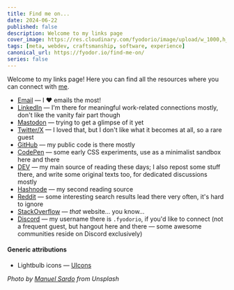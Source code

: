 ```yaml
---
title: Find me on...
date: 2024-06-22
published: false
description: Welcome to my links page
cover_image: https://res.cloudinary.com/fyodorio/image/upload/w_1000,h_420,c_fill,g_auto,q_auto,f_auto/v1719057524/links_zpzidd.jpg
tags: [meta, webdev, craftsmanship, software, experience]
canonical_url: https://fyodor.io/find-me-on/
series: false
---
```


Welcome to my links page! Here you can find all the resources where you can connect with [me](/about).

* [Email](mailto:ping@fyodor.io) — I ❤️ emails the most!
* [LinkedIn](https://www.linkedin.com/in/fyodorio/) — I'm there for meaningful work-related connections mostly, don't like the vanity fair part though
* [Mastodon](https://qoto.org/@fyodorio) — trying to get a glimpse of it yet
* [Twitter/X](https://x.com/fyodorio) — I loved that, but I don't like what it becomes at all, so a rare guest  
* [GitHub](https://github.com/fyodorio) — my public code is there mostly
* [CodePen](https://codepen.io/fyodorio) — some early CSS experiments, use as a minimalist sandbox here and there
* [DEV](https://dev.to/fyodorio) — my main source of reading these days; I also repost some stuff there, and write some original texts too, for dedicated discussions mostly 
* [Hashnode](https://hashnode.com/@fyodorio) — my second reading source
* [Reddit](https://www.reddit.com/user/fyodorio/) — some interesting search results lead there very often, it's hard to ignore
* [StackOverflow](https://stackoverflow.com/users/6778546/fyodor) — _that_ website... you know...
* [Discord](https://discord.com) — my username there is `.fyodorio`, if you'd like to connect (not a frequent guest, but hangout here and there — some awesome communities reside on Discord exclusively)

#### Generic attributions

* Lightbulb icons — [UIcons](https://www.freepik.com/search)

_Photo by [Manuel Sardo](https://unsplash.com/@manuelsardo) from Unsplash_